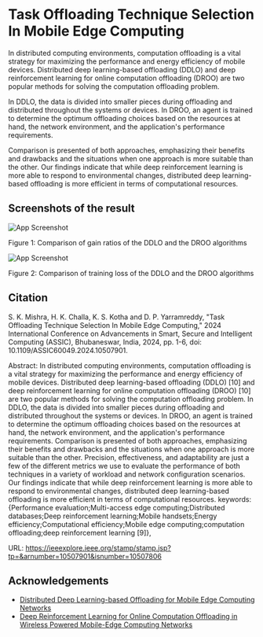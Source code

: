 
# Task Offloading Technique Selection In Mobile Edge Computing

In distributed computing environments, computation offloading is a vital strategy for maximizing the performance and energy efficiency of mobile devices. Distributed deep learning-based offloading (DDLO) and deep reinforcement learning for online computation offloading (DROO) are two popular methods for solving the computation offloading problem. 

In DDLO, the data is divided into smaller pieces during offloading and distributed throughout the systems or devices. In DROO, an agent is trained to determine the optimum offloading choices based on the resources at hand, the network environment, and the application's performance requirements. 

Comparison is presented of both approaches, emphasizing their benefits and drawbacks and the situations when one approach is more suitable than the other. Our findings indicate that while deep reinforcement learning is more able to respond to environmental changes, distributed deep learning-based offloading is more efficient in terms of computational resources.




## Screenshots of the result

![App Screenshot](https://github.com/Hemantha-krishna/DDLO-vs-DROO/assets/110892839/b1f212db-5ace-4dff-af83-9664a7759254)

Figure 1: Comparison of gain ratios of the DDLO and the DROO algorithms

![App Screenshot](https://github.com/Hemantha-krishna/DDLO-vs-DROO/assets/110892839/21c69f2d-e669-4c82-9495-c9d98622356a)

Figure 2: Comparison of training loss of the DDLO and the DROO algorithms

## Citation

S. K. Mishra, H. K. Challa, K. S. Kotha and D. P. Yarramreddy, "Task Offloading Technique Selection In Mobile Edge Computing," 2024 International Conference on Advancements in Smart, Secure and Intelligent Computing (ASSIC), Bhubaneswar, India, 2024, pp. 1-6, doi: 10.1109/ASSIC60049.2024.10507901.<be>

Abstract: In distributed computing environments, computation offloading is a vital strategy for maximizing the performance and energy efficiency of mobile devices. Distributed deep learning-based offloading (DDLO) [10] and deep reinforcement learning for online computation offloading (DROO) [10] are two popular methods for solving the computation offloading problem. In DDLO, the data is divided into smaller pieces during offloading and distributed throughout the systems or devices. In DROO, an agent is trained to determine the optimum offloading choices based on the resources at hand, the network environment, and the application's performance requirements. Comparison is presented of both approaches, emphasizing their benefits and drawbacks and the situations when one approach is more suitable than the other. Precision, effectiveness, and adaptability are just a few of the different metrics we use to evaluate the performance of both techniques in a variety of workload and network configuration scenarios. Our findings indicate that while deep reinforcement learning is more able to respond to environmental changes, distributed deep learning-based offloading is more efficient in terms of computational resources. keywords: {Performance evaluation;Multi-access edge computing;Distributed databases;Deep reinforcement learning;Mobile handsets;Energy efficiency;Computational efficiency;Mobile edge computing;computation offloading;deep reinforcement learning [9]},<be>

URL: https://ieeexplore.ieee.org/stamp/stamp.jsp?tp=&arnumber=10507901&isnumber=10507806


## Acknowledgements

 - [Distributed Deep Learning-based Offloading for Mobile Edge Computing Networks](https://github.com/revenol/DDLO)
 - [Deep Reinforcement Learning for Online Computation Offloading in Wireless Powered Mobile-Edge Computing Networks](https://github.com/revenol/DROO)


